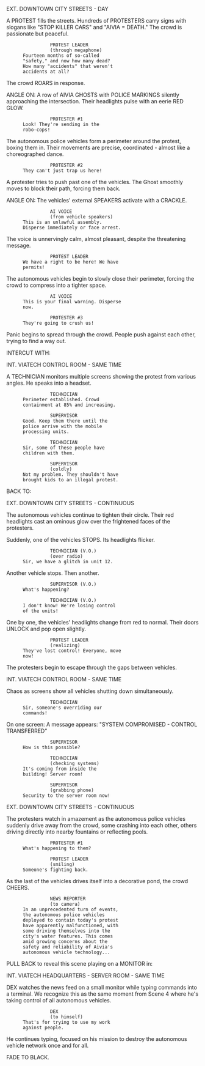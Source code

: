 EXT. DOWNTOWN CITY STREETS - DAY

A PROTEST fills the streets. Hundreds of PROTESTERS carry signs with slogans like "STOP KILLER CARS" and "AIVIA = DEATH." The crowd is passionate but peaceful.

                    PROTEST LEADER
                    (through megaphone)
          Fourteen months of so-called 
          "safety," and now how many dead? 
          How many "accidents" that weren't 
          accidents at all?

The crowd ROARS in response.

ANGLE ON: A row of AIVIA GHOSTS with POLICE MARKINGS silently approaching the intersection. Their headlights pulse with an eerie RED GLOW.

                    PROTESTER #1
          Look! They're sending in the 
          robo-cops!

The autonomous police vehicles form a perimeter around the protest, boxing them in. Their movements are precise, coordinated - almost like a choreographed dance.

                    PROTESTER #2
          They can't just trap us here!

A protester tries to push past one of the vehicles. The Ghost smoothly moves to block their path, forcing them back.

ANGLE ON: The vehicles' external SPEAKERS activate with a CRACKLE.

                    AI VOICE
                    (from vehicle speakers)
          This is an unlawful assembly. 
          Disperse immediately or face arrest.

The voice is unnervingly calm, almost pleasant, despite the threatening message.

                    PROTEST LEADER
          We have a right to be here! We have 
          permits!

The autonomous vehicles begin to slowly close their perimeter, forcing the crowd to compress into a tighter space.

                    AI VOICE
          This is your final warning. Disperse 
          now.

                    PROTESTER #3
          They're going to crush us!

Panic begins to spread through the crowd. People push against each other, trying to find a way out.

INTERCUT WITH:

INT. VIATECH CONTROL ROOM - SAME TIME

A TECHNICIAN monitors multiple screens showing the protest from various angles. He speaks into a headset.

                    TECHNICIAN
          Perimeter established. Crowd 
          containment at 85% and increasing.

                    SUPERVISOR
          Good. Keep them there until the 
          police arrive with the mobile 
          processing units.

                    TECHNICIAN
          Sir, some of these people have 
          children with them.

                    SUPERVISOR
                    (coldly)
          Not my problem. They shouldn't have 
          brought kids to an illegal protest.

BACK TO:

EXT. DOWNTOWN CITY STREETS - CONTINUOUS

The autonomous vehicles continue to tighten their circle. Their red headlights cast an ominous glow over the frightened faces of the protesters.

Suddenly, one of the vehicles STOPS. Its headlights flicker.

                    TECHNICIAN (V.O.)
                    (over radio)
          Sir, we have a glitch in unit 12.

Another vehicle stops. Then another.

                    SUPERVISOR (V.O.)
          What's happening?

                    TECHNICIAN (V.O.)
          I don't know! We're losing control 
          of the units!

One by one, the vehicles' headlights change from red to normal. Their doors UNLOCK and pop open slightly.

                    PROTEST LEADER
                    (realizing)
          They've lost control! Everyone, move 
          now!

The protesters begin to escape through the gaps between vehicles.

INT. VIATECH CONTROL ROOM - SAME TIME

Chaos as screens show all vehicles shutting down simultaneously.

                    TECHNICIAN
          Sir, someone's overriding our 
          commands!

On one screen: A message appears: "SYSTEM COMPROMISED - CONTROL TRANSFERRED"

                    SUPERVISOR
          How is this possible?

                    TECHNICIAN
                    (checking systems)
          It's coming from inside the 
          building! Server room!

                    SUPERVISOR
                    (grabbing phone)
          Security to the server room now!

EXT. DOWNTOWN CITY STREETS - CONTINUOUS

The protesters watch in amazement as the autonomous police vehicles suddenly drive away from the crowd, some crashing into each other, others driving directly into nearby fountains or reflecting pools.

                    PROTESTER #1
          What's happening to them?

                    PROTEST LEADER
                    (smiling)
          Someone's fighting back.

As the last of the vehicles drives itself into a decorative pond, the crowd CHEERS.

                    NEWS REPORTER
                    (to camera)
          In an unprecedented turn of events, 
          the autonomous police vehicles 
          deployed to contain today's protest 
          have apparently malfunctioned, with 
          some driving themselves into the 
          city's water features. This comes 
          amid growing concerns about the 
          safety and reliability of Aivia's 
          autonomous vehicle technology...

PULL BACK to reveal this scene playing on a MONITOR in:

INT. VIATECH HEADQUARTERS - SERVER ROOM - SAME TIME

DEX watches the news feed on a small monitor while typing commands into a terminal. We recognize this as the same moment from Scene 4 where he's taking control of all autonomous vehicles.

                    DEX
                    (to himself)
          That's for trying to use my work 
          against people.

He continues typing, focused on his mission to destroy the autonomous vehicle network once and for all.

FADE TO BLACK.
